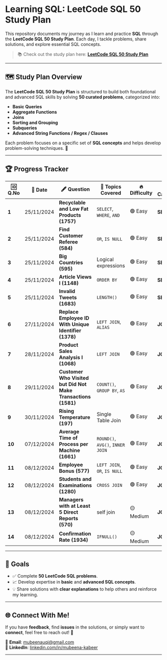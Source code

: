 #  Learning SQL: **LeetCode SQL 50 Study Plan**

This repository documents my journey as I learn and practice **SQL** through the **LeetCode SQL 50 Study Plan**. Each day, I tackle problems, share solutions, and explore essential SQL concepts.

> 📚 Check out the study plan here: [**LeetCode SQL 50 Study Plan**](https://leetcode.com/studyplan/top-sql-50/)

---

## 🗺️ Study Plan Overview
The **LeetCode SQL 50 Study Plan** is structured to build both foundational and advanced SQL skills by solving **50 curated problems**, categorized into:

-  **Basic Queries**
-  **Aggregate Functions**
-  **Joins**
-  **Sorting and Grouping**
-  **Subqueries**
-  **Advanced String Functions / Regex / Clauses**

Each problem focuses on a specific set of **SQL concepts** and helps develop problem-solving techniques. 🚀

---

## 🏆 Progress Tracker

| 🆔 **Q.No** | 📅 **Date**   | 🖋️ **Question**                                | 🧠 **Topics Covered**                            | 🔥 **Difficulty** | 🗂️ **Category**   |
|-------------|---------------|-----------------------------------------------|------------------------------------------------|-------------------|------------------|
| **1️**      | 25/11/2024    | **Recyclable and Low Fat Products (1757)**     | `SELECT`, `WHERE`, `AND`                        | 🟢 Easy           | **SELECT**        |
| **2️**      | 25/11/2024    | **Find Customer Referee (584)**               | `OR`, `IS NULL`                                 | 🟢 Easy           | **SELECT**        |
| **3️**      | 25/11/2024    | **Big Countries (595)**                       | Logical expressions                             | 🟢 Easy           | **SELECT**        |
| **4️**      | 25/11/2024    | **Article Views I (1148)**                    | `ORDER BY`                            | 🟢 Easy           | **SELECT**        |
| **5️**      | 25/11/2024    | **Invalid Tweets (1683)**                     | `LENGTH()`                            | 🟢 Easy           | **SELECT**        |
| **6️**      | 27/11/2024    | **Replace Employee ID With Unique Identifier (1378)** | `LEFT JOIN`, `ALIAS`                      | 🟢 Easy           | **JOIN**          |
| **7️**      | 28/11/2024    | **Product Sales Analysis I (1068)**           | `LEFT JOIN`                                     | 🟢 Easy           | **JOIN**          |
| **8️**      | 29/11/2024    | **Customer Who Visited but Did Not Make Transactions (1581)** | `COUNT()`, `GROUP BY`, `AS`          | 🟢 Easy           | **JOIN**          |
| **9️**      | 30/11/2024    | **Rising Temperature (197)**                  | Single Table Join                               | 🟢 Easy           | **JOIN**          |
| **10**      | 07/12/2024    | **Average Time of Process per Machine (1661)** | `ROUND()`, `AVG()`, `INNER JOIN`               | 🟢 Easy           | **JOIN**          |
| **11**      | 08/12/2024    | **Employee Bonus (577)**                      | `LEFT JOIN`, `OR`, `IS NULL`                   | 🟢 Easy           | **JOIN**          |
| **12**      | 08/12/2024    | **Students and Examinations (1280)**          | `CROSS JOIN`  | 🟢 Easy  | **JOIN** |
| **13**      | 08/12/2024    | **Managers with at Least 5 Direct Reports (570)**          | self join  | 🟡 Medium  | **JOIN** |
| **14**      | 08/12/2024    | **Confirmation Rate (1934)**          | `IFNULL()`  | 🟡 Medium  | **JOIN** |

---

## 🎯 Goals
- ✅ Complete **50 LeetCode SQL problems**.
- 📈 Develop expertise in **basic** and **advanced SQL concepts**.
- 💡 Share solutions with **clear explanations** to help others and reinforce my learning.

---

## 🌐 Connect With Me!
If you have **feedback**, find **issues** in the solutions, or simply want to **connect**, feel free to reach out! 🚀  

📧 **Email**: [mubeenauqi@gmail.com](mailto:mubeenauqi@gmail.com)  
🔗 **LinkedIn**: [linkedin.com/in/mubeena-kabeer](https://linkedin.com/in/mubeena-kabeer)

---

